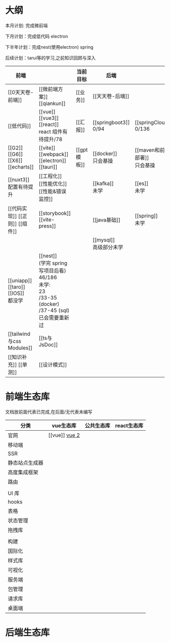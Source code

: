 # 大纲

本月计划: 完成微前端

下月计划：完成低代码 electron

下半年计划：完成nest(使用electron) spring

后续计划：tarui等的学习,之前知识回顾与深入


| 前端                                   |                                                                                                   | 当前目标      | 后端                        |                             |
| ------------------------------------ | ------------------------------------------------------------------------------------------------- | --------- | ------------------------- | --------------------------- |
| [[0天天卷-前端]]                          | [[微前端方案]] [[qiankun]]                                                                             | [[业务]]    | [[天天卷-后端]]                |                             |
| [[低代码]]                              | [[vue]] [[vue3]] [[react]] <br/>react 组件有待提升/78                                                   | [[汇报]]    | [[springboot3]] <br/>0/94 | [[springClound]] <br/>0/136 |
| [[G2]] [[G6]] [[X6]] [[echarts]]     | [[vite]] [[webpack]] [[electron]] [[tauri]]                                                       | [[gpt模板]] | [[docker]] <br/>只会基操      | [[maven和前端部署]] <br/>只会基操    |
| [[nuxt3]] <br>配置有待提升                 | [[工程化]] [[性能优化]] [[性能&错误监控]]                                                                      |           | [[kafka]] <br/>未学         | [[es]] <br/>未学              |
| [[代码实现]] [[正则]] [[组件]]<br>           | [[storybook]] [[vite-press]]                                                                      |           | [[java基础]]                | [[spring]]<br/>未学           |
|                                      |                                                                                                   |           | [[mysql]] <br/>高级部分未学     |                             |
| [[uniapp]] [[taro]] [[IOS]] <br/>都没学 | [[nest]] <br/>(学完 spring 写项目后看)<br>46/186<br>未学:<br>23<br>/33-35 (docker)<br>/37-45 (sql) 已会需要重新过 |           |                           |                             |
| [[tailwind与css Modules]]             | [[ts与JsDoc]]                                                                                      |           |                           |                             |
| [[知识补充]] [[单测]]                      | [[设计模式]]                                                                                          |           |                           |                             |





# 前端生态库

文档放前面代表已完成,在后面/无代表未编写

| 分类      | vue生态库                                    | 公共生态库 | react生态库 |
| ------- | ----------------------------------------- | ----- | -------- |
| 官网      | [[vue]] [vue 2](https://v2.cn.vuejs.org/) |       |          |
| 移动端     |                                           |       |          |
| SSR     |                                           |       |          |
| 静态站点生成器 |                                           |       |          |
| 高度集成框架  |                                           |       |          |
| 路由      |                                           |       |          |
|         |                                           |       |          |
| UI 库    |                                           |       |          |
| hooks   |                                           |       |          |
| 表格      |                                           |       |          |
| 状态管理    |                                           |       |          |
| 拖拽库     |                                           |       |          |
|         |                                           |       |          |
| 构建      |                                           |       |          |
| 国际化     |                                           |       |          |
| 样式库     |                                           |       |          |
| 可视化     |                                           |       |          |
| 服务端     |                                           |       |          |
| 包管理     |                                           |       |          |
| 请求库     |                                           |       |          |
| 桌面端     |                                           |       |          |


# 后端生态库